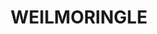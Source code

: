 ---
lastmod: '2025-04-06T06:05:20+00:00'
latitude: -29.8313
layout: suburb
longitude: 146.94474
postcode: '2839'
state: NSW
title: WEILMORINGLE
url: /nsw/weilmoringle/
---